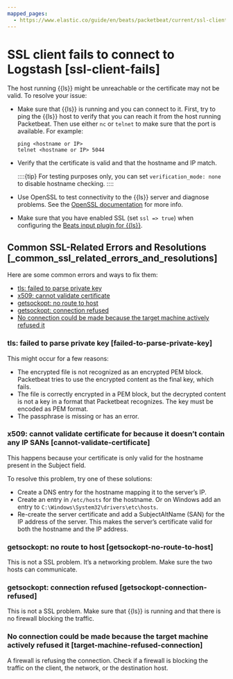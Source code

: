 ```yaml
---
mapped_pages:
  - https://www.elastic.co/guide/en/beats/packetbeat/current/ssl-client-fails.html
---
```


# SSL client fails to connect to Logstash [ssl-client-fails]

The host running {{ls}} might be unreachable or the certificate may not be valid. To resolve your issue:

* Make sure that {{ls}} is running and you can connect to it. First, try to ping the {{ls}} host to verify that you can reach it from the host running Packetbeat. Then use either `nc` or `telnet` to make sure that the port is available. For example:

    ```shell
    ping <hostname or IP>
    telnet <hostname or IP> 5044
    ```

* Verify that the certificate is valid and that the hostname and IP match.

    ::::{tip}
    For testing purposes only, you can set `verification_mode: none` to disable hostname checking.
    ::::

* Use OpenSSL to test connectivity to the {{ls}} server and diagnose problems. See the [OpenSSL documentation](https://www.openssl.org/docs/manmaster/man1/openssl-s_client.md) for more info.
* Make sure that you have enabled SSL (set `ssl => true`) when configuring the [Beats input plugin for {{ls}}](logstash-docs-md://lsr/plugins-inputs-beats.md).

## Common SSL-Related Errors and Resolutions [_common_ssl_related_errors_and_resolutions]

Here are some common errors and ways to fix them:

* [tls: failed to parse private key](#failed-to-parse-private-key)
* [x509: cannot validate certificate](#cannot-validate-certificate)
* [getsockopt: no route to host](#getsockopt-no-route-to-host)
* [getsockopt: connection refused](#getsockopt-connection-refused)
* [No connection could be made because the target machine actively refused it](#target-machine-refused-connection)

### tls: failed to parse private key [failed-to-parse-private-key]

This might occur for a few reasons:

* The encrypted file is not recognized as an encrypted PEM block. Packetbeat tries to use the encrypted content as the final key, which fails.
* The file is correctly encrypted in a PEM block, but the decrypted content is not a key in a format that Packetbeat recognizes. The key must be encoded as PEM format.
* The passphrase is missing or has an error.


### x509: cannot validate certificate for <IP address> because it doesn’t contain any IP SANs [cannot-validate-certificate]

This happens because your certificate is only valid for the hostname present in the Subject field.

To resolve this problem, try one of these solutions:

* Create a DNS entry for the hostname mapping it to the server’s IP.
* Create an entry in `/etc/hosts` for the hostname. Or on Windows add an entry to `C:\Windows\System32\drivers\etc\hosts`.
* Re-create the server certificate and add a SubjectAltName (SAN) for the IP address of the server. This makes the server’s certificate valid for both the hostname and the IP address.


### getsockopt: no route to host [getsockopt-no-route-to-host]

This is not a SSL problem. It’s a networking problem. Make sure the two hosts can communicate.


### getsockopt: connection refused [getsockopt-connection-refused]

This is not a SSL problem. Make sure that {{ls}} is running and that there is no firewall blocking the traffic.


### No connection could be made because the target machine actively refused it [target-machine-refused-connection]

A firewall is refusing the connection. Check if a firewall is blocking the traffic on the client, the network, or the destination host.



